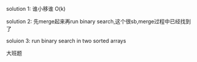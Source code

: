 solution 1: 谁小移谁  O(k)

solution 2: 先merge起来再run binary search,这个很sb,merge过程中已经找到了

soluion 3:    run binary search in two sorted arrays

大班题

```

```
